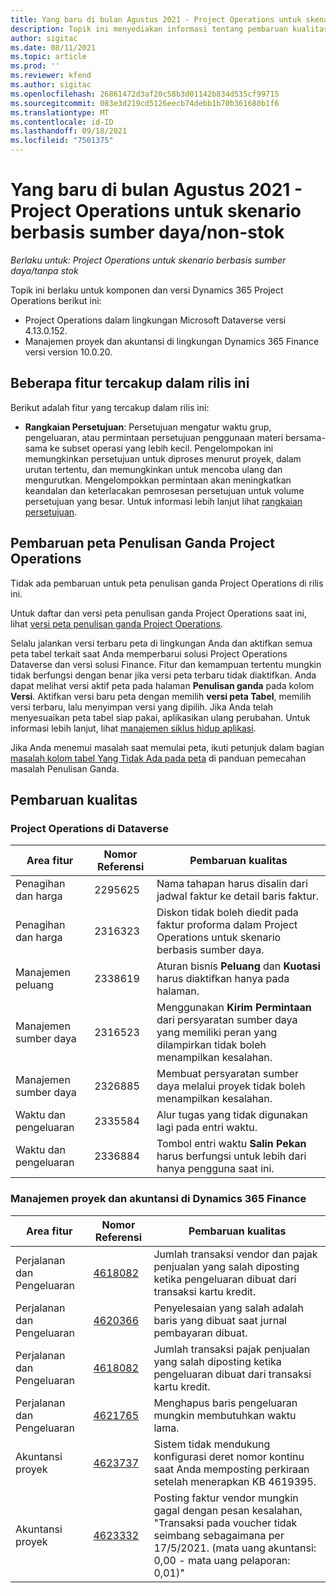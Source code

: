 ```yaml
---
title: Yang baru di bulan Agustus 2021 - Project Operations untuk skenario berbasis sumber daya/non-stok
description: Topik ini menyediakan informasi tentang pembaruan kualitas yang tersedia dalam skenario Project Operations yang dirilis Pada Bulan Agustus 2021 untuk skenario berbasis sumber daya/non-stok.
author: sigitac
ms.date: 08/11/2021
ms.topic: article
ms.prod: ''
ms.reviewer: kfend
ms.author: sigitac
ms.openlocfilehash: 26861472d3af20c58b3d01142b834d535cf99715
ms.sourcegitcommit: 083e3d219cd5126eecb74debb1b70b361680b1f6
ms.translationtype: MT
ms.contentlocale: id-ID
ms.lasthandoff: 09/18/2021
ms.locfileid: "7501375"
---
```

# <a name="whats-new-august-2021---project-operations-for-resourcenon-stocked-based-scenarios"></a>Yang baru di bulan Agustus 2021 - Project Operations untuk skenario berbasis sumber daya/non-stok

*Berlaku untuk: Project Operations untuk skenario berbasis sumber daya/tanpa stok*

Topik ini berlaku untuk komponen dan versi Dynamics 365 Project Operations berikut ini:

   - Project Operations dalam lingkungan Microsoft Dataverse versi 4.13.0.152.
   - Manajemen proyek dan akuntansi di lingkungan Dynamics 365 Finance versi version 10.0.20.

## <a name="features-included-in-this-release"></a>Beberapa fitur tercakup dalam rilis ini

Berikut adalah fitur yang tercakup dalam rilis ini:

- **Rangkaian Persetujuan**: Persetujuan mengatur waktu grup, pengeluaran, atau permintaan persetujuan penggunaan materi bersama-sama ke subset operasi yang lebih kecil. Pengelompokan ini memungkinkan persetujuan untuk diproses menurut proyek, dalam urutan tertentu, dan memungkinkan untuk mencoba ulang dan mengurutkan. Mengelompokkan permintaan akan meningkatkan keandalan dan keterlacakan pemrosesan persetujuan untuk volume persetujuan yang besar. Untuk informasi lebih lanjut lihat [rangkaian persetujuan](../approvals/approval-sets.md).

## <a name="project-operations-dual-write-maps-updates"></a>Pembaruan peta Penulisan Ganda Project Operations

Tidak ada pembaruan untuk peta penulisan ganda Project Operations di rilis ini.

Untuk daftar dan versi peta penulisan ganda Project Operations saat ini, lihat [versi peta penulisan ganda Project Operations](../environment/resource-dual-write-maps.md).

Selalu jalankan versi terbaru peta di lingkungan Anda dan aktifkan semua peta tabel terkait saat Anda memperbarui solusi Project Operations Dataverse dan versi solusi Finance. Fitur dan kemampuan tertentu mungkin tidak berfungsi dengan benar jika versi peta terbaru tidak diaktifkan. Anda dapat melihat versi aktif peta pada halaman **Penulisan ganda** pada kolom **Versi**. Aktifkan versi baru peta dengan memilih **versi peta Tabel**, memilih versi terbaru, lalu menyimpan versi yang dipilih. Jika Anda telah menyesuaikan peta tabel siap pakai, aplikasikan ulang perubahan. Untuk informasi lebih lanjut, lihat [manajemen siklus hidup aplikasi](/dynamics365/fin-ops-core/dev-itpro/data-entities/dual-write/app-lifecycle-management).

Jika Anda menemui masalah saat memulai peta, ikuti petunjuk dalam bagian [masalah kolom tabel Yang Tidak Ada pada peta](/dynamics365/fin-ops-core/dev-itpro/data-entities/dual-write/dual-write-troubleshooting-finops-upgrades#missing-table-columns-issue-on-maps) di panduan pemecahan masalah Penulisan Ganda.

## <a name="quality-updates"></a>Pembaruan kualitas

### <a name="project-operations-on-dataverse"></a>Project Operations di Dataverse

| **Area fitur** | **Nomor Referensi** | **Pembaruan kualitas** |
| --- | --- | --- |
| Penagihan dan harga | 2295625 | Nama tahapan harus disalin dari jadwal faktur ke detail baris faktur. |
| Penagihan dan harga | 2316323 | Diskon tidak boleh diedit pada faktur proforma dalam Project Operations untuk skenario berbasis sumber daya. |
|   Manajemen peluang | 2338619 | Aturan bisnis **Peluang** dan **Kuotasi** harus diaktifkan hanya pada halaman. |
| Manajemen sumber daya | 2316523 | Menggunakan **Kirim Permintaan** dari persyaratan sumber daya yang memiliki peran yang dilampirkan tidak boleh menampilkan kesalahan. |
| Manajemen sumber daya | 2326885 | Membuat persyaratan sumber daya melalui proyek tidak boleh menampilkan kesalahan. |
| Waktu dan pengeluaran | 2335584 | Alur tugas yang tidak digunakan lagi pada entri waktu. |
| Waktu dan pengeluaran | 2336884 | Tombol entri waktu **Salin Pekan** harus berfungsi untuk lebih dari hanya pengguna saat ini. |


### <a name="project-management-and-accounting-on-dynamics-365-finance"></a>Manajemen proyek dan akuntansi di Dynamics 365 Finance

| Area fitur | Nomor Referensi | Pembaruan kualitas |
| --- | --- | --- |
| Perjalanan dan Pengeluaran | [4618082](https://fix.lcs.dynamics.com/Issue/Details?kb=4618082&amp;bugId=583101&amp;dbType=3&amp;qc=9c85ac8ca1e5e9cd07fac9e9aa2cb0914724e28b86ad3339dacf7741f554c605) | Jumlah transaksi vendor dan pajak penjualan yang salah diposting ketika pengeluaran dibuat dari transaksi kartu kredit. |
| Perjalanan dan Pengeluaran | [4620366](https://fix.lcs.dynamics.com/Issue/Details?kb=4620366&amp;bugId=579485&amp;dbType=3&amp;qc=e864789bd95505ea624c537d585bf113c2de60b97c88439d44693dbd85aa8e92) | Penyelesaian yang salah adalah baris yang dibuat saat jurnal pembayaran dibuat. |
| Perjalanan dan Pengeluaran | [4618082](https://fix.lcs.dynamics.com/Issue/Details?kb=4618082&amp;bugId=583101&amp;dbType=3&amp;qc=9c85ac8ca1e5e9cd07fac9e9aa2cb0914724e28b86ad3339dacf7741f554c605) | Jumlah transaksi pajak penjualan yang salah diposting ketika pengeluaran dibuat dari transaksi kartu kredit. |
| Perjalanan dan Pengeluaran | [4621765](https://fix.lcs.dynamics.com/Issue/Details?kb=4621765&amp;bugId=587306&amp;dbType=3&amp;qc=6fbfad0123d4e95eaf8d5a5a2f6c354577c991b7905c852ab02d1f94e728a876) | Menghapus baris pengeluaran mungkin membutuhkan waktu lama. |
| Akuntansi proyek | [4623737](https://fix.lcs.dynamics.com/Issue/Details?kb=4623737&amp;bugId=598109&amp;dbType=3&amp;qc=4101fc5865201e21815299f2ff11ae46d5d5370510868df86c25ee09a8ca1a0c) | Sistem tidak mendukung konfigurasi deret nomor kontinu saat Anda memposting perkiraan setelah menerapkan KB 4619395. |
| Akuntansi proyek | [4623332](https://fix.lcs.dynamics.com/Issue/Details?kb=4623332&amp;bugId=586034&amp;dbType=3&amp;qc=2f64bb1977c4a9c9dd2ce9de7e72230b86eca14b6295c5bbfb614ea97ad81caf) | Posting faktur vendor mungkin gagal dengan pesan kesalahan, "Transaksi pada voucher tidak seimbang sebagaimana per 17/5/2021. (mata uang akuntansi: 0,00 - mata uang pelaporan: 0,01)" |
